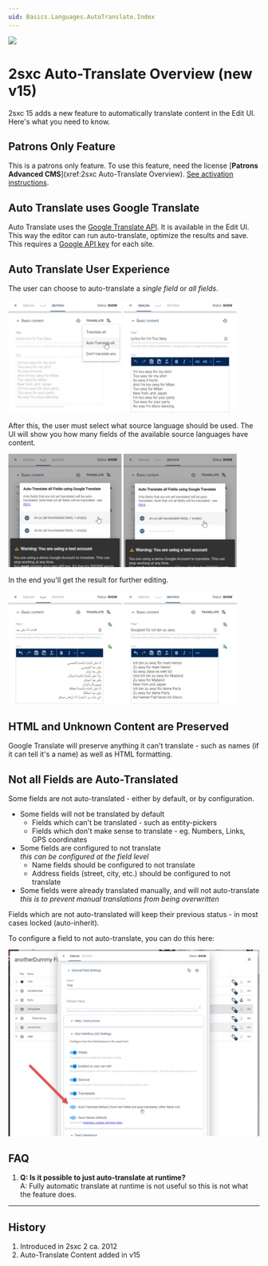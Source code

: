 ```yaml
---
uid: Basics.Languages.AutoTranslate.Index
---
```


<img src="~/assets/features/multi-language.svg" class="feature">

# 2sxc Auto-Translate Overview (new v15)

2sxc 15 adds a new feature to automatically translate content in the Edit UI.
Here's what you need to know.

## Patrons Only Feature

This is a patrons only feature.
To use this feature, need the license [**Patrons Advanced CMS**](xref:2sxc Auto-Translate Overview).
[See activation instructions](xref:Basics.LnF.Licenses.Index).

## Auto Translate uses Google Translate

Auto Translate uses the [Google Translate API](https://cloud.google.com/translate).
It is available in the Edit UI.
This way the editor can run auto-translate, optimize the results and save.
This requires a [Google API key](xref:Basics.Languages.AutoTranslate.ApiKey) for each site.

## Auto Translate User Experience

The user can choose to auto-translate a _single field_ or _all fields_.

<div class="float-container">
  <img src="./assets/auto-translate-all-menu.jpg" width="45%" class="float-end glow">
  <img src="./assets/auto-translate-original.jpg" width="45%" class="float-start glow">
</div>


After this, the user must select what source language should be used.
The UI will show you how many fields of the available source languages have content.

<div class="float-container">
  <img src="./assets/auto-translate-all-dialog-many-sources.jpg" width="45%" class="float-end glow">
  <img src="./assets/auto-translate-all-dialog.jpg" width="45%" class="float-start glow">
</div>

In the end you'll get the result for further editing.

<div class="float-container">
  <img src="./assets/auto-translate-all-result-ar.jpg" width="45%" class="float-end glow">
  <img src="./assets/auto-translate-all-result-de.jpg" width="45%" class="float-start glow">
</div>



## HTML and Unknown Content are Preserved

Google Translate will preserve anything it can't translate - such as names (if it can tell it's a name)
as well as HTML formatting.

## Not all Fields are Auto-Translated

Some fields are not auto-translated - either by default, or by configuration.

* Some fields will not be translated by default
  * Fields which can't be translated - such as entity-pickers
  * Fields which don't make sense to translate - eg. Numbers, Links, GPS coordinates
* Some fields are configured to not translate  
  _this can be configured at the field level_
  * Name fields should be configured to not translate
  * Address fields (street, city, etc.) should be configured to not translate
* Some fields were already translated manually, and will not auto-translate  
  _this is to prevent manual translations from being overwritten_

Fields which are not auto-translated will keep their previous status - in most cases locked (auto-inherit).

To configure a field to not auto-translate, you can do this here:

<img src="./assets/settings-field-auto-translate.jpg" width="100%" class="glow">


## FAQ

1. **Q: Is it possible to just auto-translate at runtime?**  
  A: Fully automatic translate at runtime is not useful so this is not what the feature does.


---

## History

1. Introduced in 2sxc 2 ca. 2012
1. Auto-Translate Content added in v15
